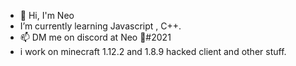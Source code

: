 - 👋 Hi, I'm Neo
- I’m currently learning Javascript , C++.
- 📫 DM me on discord at Neo 💖#2021
- i work on minecraft 1.12.2 and 1.8.9 hacked client and other stuff.


